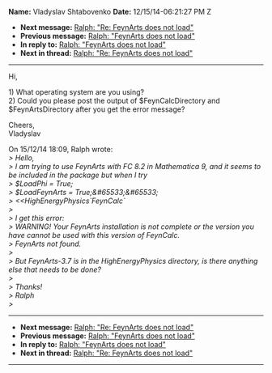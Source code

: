 **Name:** Vladyslav Shtabovenko
**Date:** 12/15/14-06:21:27 PM Z

  - **Next message:** [Ralph: "Re: FeynArts does not load"](0822.html)
  - **Previous message:** [Ralph: "FeynArts does not load"](0820.html)
  - **In reply to:** [Ralph: "FeynArts does not load"](0820.html)
  - **Next in thread:** [Ralph: "Re: FeynArts does not load"](0822.html)

-----

Hi,  

1\) What operating system are you using?  
2\) Could you please post the output of $FeynCalcDirectory and  
$FeynArtsDirectory after you get the error message?  

Cheers,  
Vladyslav  

On 15/12/14 18:09, Ralph wrote:  
*\> Hello,*  
*\> I am trying to use FeynArts with FC 8.2 in Mathematica 9, and it
seems to be included in the package but when I try*  
*\> $LoadPhi = True;*  
*\> $LoadFeynArts = True;&\#65533;&\#65533;*  
*\> <<HighEnergyPhysics\`FeynCalc\`*  
*\>*  
*\> I get this error:*  
*\> WARNING\! Your FeynArts installation is not complete or the version
you have cannot be used with this version of FeynCalc.*  
*\> FeynArts not found.*  
*\>*  
*\> But FeynArts-3.7 is in the HighEnergyPhysics directory, is there
anything else that needs to be done?*  
*\>*  
*\> Thanks\!*  
*\> Ralph*  
*\>*  

-----

  - **Next message:** [Ralph: "Re: FeynArts does not load"](0822.html)
  - **Previous message:** [Ralph: "FeynArts does not load"](0820.html)
  - **In reply to:** [Ralph: "FeynArts does not load"](0820.html)
  - **Next in thread:** [Ralph: "Re: FeynArts does not load"](0822.html)

-----

